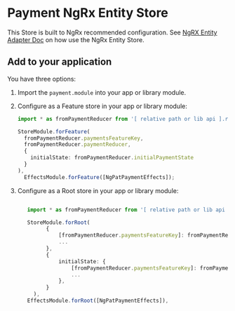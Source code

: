 # Payment NgRx Entity Store

This Store is built to NgRx recommended configuration. See [NgRX Entity Adapter Doc](https://ngrx.io/guide/entity/adapter) on how use the NgRx Entity Store.

## Add to your application

You have three options:

1. Import the `payment.module` into your app or library module.
2. Configure as a Feature store in your app or library module:

   ```typescript
   import * as fromPaymentReducer from '[ relative path or lib api ].reducer';

   StoreModule.forFeature(
     fromPaymentReducer.paymentsFeatureKey,
     fromPaymentReducer.paymentReducer,
     {
       initialState: fromPaymentReducer.initialPaymentState
     }
   ),
     EffectsModule.forFeature([NgPatPaymentEffects]);
   ```

3. Configure as a Root store in your app or library module:

   ```typescript

      import * as fromPaymentReducer from '[ relative path or lib api ].reducer';

      StoreModule.forRoot(
            {
                [fromPaymentReducer.paymentsFeatureKey]: fromPaymentReducer.paymentReducer,
                ...
            },
            {
                initialState: {
                    [fromPaymentReducer.paymentsFeatureKey]: fromPaymentReducer.initialPaymentState,
                    ...
                },
            }
        ),
      EffectsModule.forRoot([NgPatPaymentEffects]),
   ```
